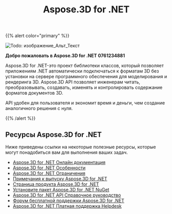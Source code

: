 ﻿---
title: Aspose.3D for .NET
type: docs
description: Aspose.3D for .NET-это проект библиотеки классов, который позволяет приложениям .NET автоматически подключаться к форматам 3D без установки на сервере программного обеспечения для моделирования и рендеринга 3D. Aspose.3D API позволяет инженерам читать, преобразовывать, создавать, изменять и контролировать содержание форматов документов 3D.
weight: 10
url: /ru/net/
is_root: true
---
{{% alert color="primary" %}}

![Todo: изображение_Альт_Текст](home_1.png)

**Добро пожаловать в Aspose.3D for .NET 0761234881**

Aspose.3D for .NET-это проект библиотеки классов, который позволяет приложениям .NET автоматически подключаться к форматам 3D без установки на сервере программного обеспечения для моделирования и рендеринга 3D. Aspose.3D API позволяет инженерам читать, преобразовывать, создавать, изменять и контролировать содержание форматов документов 3D.

API удобен для пользователя и экономит время и деньги, чем создание аналогичного решения с нуля.

{{% /alert %}}
## **Ресурсы Aspose.3D for .NET**
Ниже приведены ссылки на некоторые полезные ресурсы, которые могут понадобиться вам для выполнения ваших задач.

- [Aspose.3D for .NET Онлайн документация](/3d/ru/net/)
- [Aspose.3D for .NET Особенности](/3d/ru/net/product-overview/#productoverview-richfeatures)
- [Aspose.3D for .NET Ограничения](/3d/ru/net/installation/#installation-systemrequirements)
- [Примечания к выпуску Aspose.3D for .NET](https://releases.aspose.com/ru/3d/net/release-notes/)
- [Страница продукта Aspose.3D for .NET](https://products.aspose.com/3d/net/)
- [Установите пакет Aspose.3D for .NET NuGet](https://www.nuget.org/packages/Aspose.3D/)
- [Aspose.3D for .NET API Справочное руководство](https://reference.aspose.com/3d/net)
- [Форум бесплатной поддержки Aspose.3D for .NET](https://forum.aspose.com/c/3d/18)
- [Aspose.3D for .NET Платная поддержка Helpdesk](https://helpdesk.aspose.com/)
